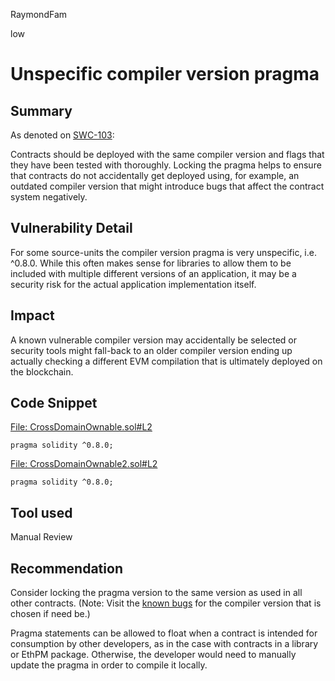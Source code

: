 RaymondFam

low

# Unspecific compiler version pragma

## Summary
As denoted on [SWC-103](https://swcregistry.io/docs/SWC-103):

Contracts should be deployed with the same compiler version and flags that they have been tested with thoroughly. Locking the pragma helps to ensure that contracts do not accidentally get deployed using, for example, an outdated compiler version that might introduce bugs that affect the contract system negatively.

## Vulnerability Detail
For some source-units the compiler version pragma is very unspecific, i.e. ^0.8.0. While this often makes sense for libraries to allow them to be included with multiple different versions of an application, it may be a security risk for the actual application implementation itself. 

## Impact
A known vulnerable compiler version may accidentally be selected or security tools might fall-back to an older compiler version ending up actually checking a different EVM compilation that is ultimately deployed on the blockchain.

## Code Snippet
[File: CrossDomainOwnable.sol#L2](https://github.com/ethereum-optimism/optimism/blob/3f4b3c328153a8aa03611158b6984d624b17c1d9/packages/contracts-bedrock/contracts/L2/CrossDomainOwnable.sol#L2)

```solidity
pragma solidity ^0.8.0;
```
[File: CrossDomainOwnable2.sol#L2](https://github.com/ethereum-optimism/optimism/blob/3f4b3c328153a8aa03611158b6984d624b17c1d9/packages/contracts-bedrock/contracts/L2/CrossDomainOwnable2.sol#L2)

```solidity
pragma solidity ^0.8.0;
```
## Tool used

Manual Review

## Recommendation
Consider locking the pragma version to the same version as used in all other contracts. (Note: Visit the [known bugs](https://github.com/ethereum/solidity/releases) for the compiler version that is chosen if need be.)

Pragma statements can be allowed to float when a contract is intended for consumption by other developers, as in the case with contracts in a library or EthPM package. Otherwise, the developer would need to manually update the pragma in order to compile it locally.
